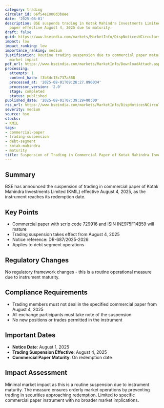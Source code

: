 ```yaml
---
category: trading
circular_id: 66f54e1000d3b8ee
date: '2025-08-01'
description: BSE suspends trading in Kotak Mahindra Investments Limited commercial
  paper effective August 4, 2025 due to maturity.
draft: false
guid: https://www.bseindia.com/markets/MarketInfo/DispNoticesNCirculars.aspx?Noticeid={AAC09139-1483-4429-9771-2DCE1A3C08D6}&noticeno=20250801-12&dt=08/01/2025&icount=12&totcount=18&flag=0
impact: low
impact_ranking: low
importance_ranking: medium
justification: Routine trading suspension due to commercial paper maturity with limited
  market impact
pdf_url: https://www.bseindia.com/markets/MarketInfo/DownloadAttach.aspx?id=20250801-12&attachedId=
processing:
  attempts: 1
  content_hash: f3b3dc15c737a868
  processed_at: '2025-08-01T09:28:27.096034'
  processor_version: '2.0'
  stage: completed
  status: published
published_date: '2025-08-01T07:39:29+00:00'
rss_url: https://www.bseindia.com/markets/MarketInfo/DispNoticesNCirculars.aspx?Noticeid={AAC09139-1483-4429-9771-2DCE1A3C08D6}&noticeno=20250801-12&dt=08/01/2025&icount=12&totcount=18&flag=0
severity: medium
source: bse
stocks:
- KMIL
tags:
- commercial-paper
- trading-suspension
- debt-segment
- kotak-mahindra
- maturity
title: Suspension of Trading in Commercial Paper of Kotak Mahindra Investments Limited
---
```


## Summary

BSE has announced the suspension of trading in commercial paper of Kotak Mahindra Investments Limited (KMIL) effective August 4, 2025, as the instrument reaches its redemption date.

## Key Points

- Commercial paper with scrip code 729916 and ISIN INE975F14B59 will mature
- Trading suspension takes effect from August 4, 2025
- Notice reference: DR-687/2025-2026
- Applies to debt segment operations

## Regulatory Changes

No regulatory framework changes - this is a routine operational measure due to instrument maturity.

## Compliance Requirements

- Trading members must not deal in the specified commercial paper from August 4, 2025
- All exchange participants must take note of the suspension
- No new positions or trades permitted in the instrument

## Important Dates

- **Notice Date**: August 1, 2025
- **Trading Suspension Effective**: August 4, 2025
- **Commercial Paper Maturity**: On redemption date

## Impact Assessment

Minimal market impact as this is a routine suspension due to instrument maturity. The measure ensures orderly market operations by preventing trading in securities approaching redemption. Limited to specific commercial paper instrument with no broader market implications.